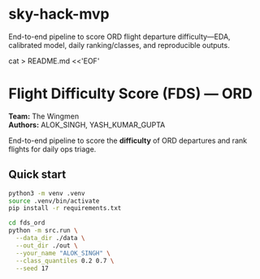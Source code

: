 # sky-hack-mvp
End-to-end pipeline to score ORD flight departure difficulty—EDA, calibrated model, daily ranking/classes, and reproducible outputs.

cat > README.md <<'EOF'
# Flight Difficulty Score (FDS) — ORD

**Team:** The Wingmen  
**Authors:** ALOK_SINGH, YASH_KUMAR_GUPTA

End-to-end pipeline to score the **difficulty** of ORD departures and rank flights for daily ops triage.

## Quick start

```bash
python3 -m venv .venv
source .venv/bin/activate
pip install -r requirements.txt

cd fds_ord
python -m src.run \
  --data_dir ./data \
  --out_dir ./out \
  --your_name "ALOK_SINGH" \
  --class_quantiles 0.2 0.7 \
  --seed 17
